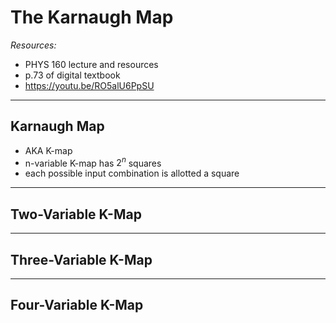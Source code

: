 # The Karnaugh Map

*Resources:*

- PHYS 160 lecture and resources
- p.73 of digital textbook
- https://youtu.be/RO5alU6PpSU

---

## Karnaugh Map

- AKA K-map
- n-variable K-map has $2^n$ squares
- each possible input combination is allotted a square

---

## Two-Variable K-Map

---

## Three-Variable K-Map

---

## Four-Variable K-Map